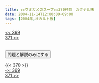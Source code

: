 ```yaml
---
title: ★★ウミガメのスープ★★370杯目　カクテル味
date: 2004-11-14T12:00:00+09:00
tags: [2004年,オカルト板]
---
```

<div class="th_left"><a href="../369"><< 369</a></div>
<div class="th_right"><a href="../371">371 >></a></div>
<br><br>
<script src="../../js/cupsoup.js"></script>
<form>
<input type="button" value="問題と解説のみにする" onClick="toggleCupsoup()">
</form>
{{< 370 >}}
<div class="th_left"><a href="../369"><< 369</a></div>
<div class="th_right"><a href="../371">371 >></a></div>